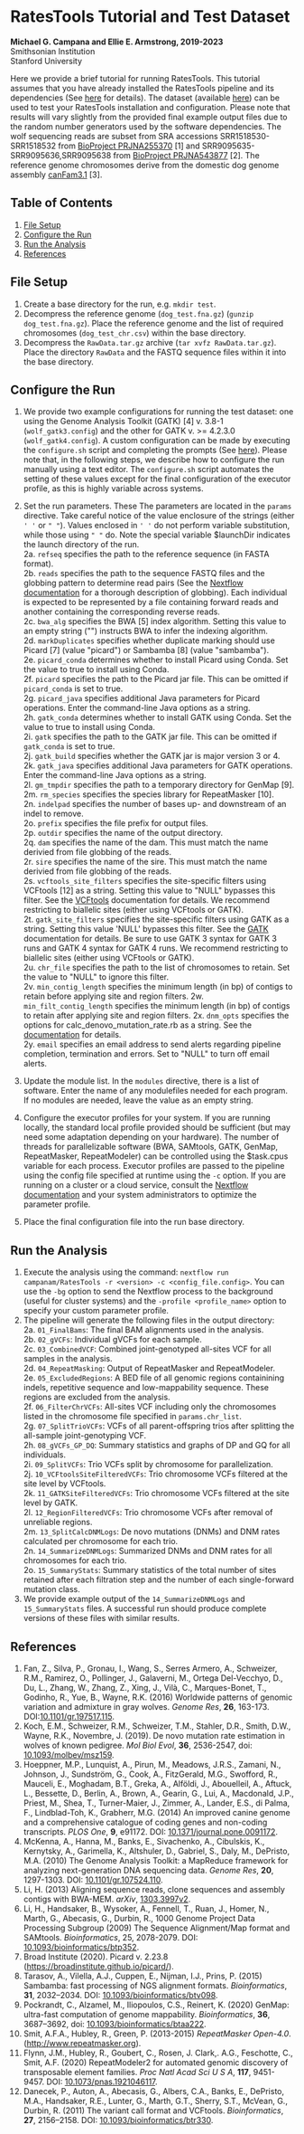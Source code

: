 # RatesTools Tutorial and Test Dataset

__Michael G. Campana and Ellie E. Armstrong, 2019-2023__  
Smithsonian Institution  
Stanford University  

Here we provide a brief tutorial for running RatesTools. This tutorial assumes that you have already installed the RatesTools pipeline and its dependencies (See [here](https://github.com/campanam/RatesTools#installation-and-configuration) for details). The dataset (available [here](https://dx.doi.org/10.25573/data.20250288)) can be used to test your RatesTools installation and configuration. Please note that results will vary slightly from the provided final example output files due to the random number generators used by the software dependencies. The wolf sequencing reads are subset from SRA accessions SRR1518530-SRR1518532 from [BioProject PRJNA255370](https://www.ncbi.nlm.nih.gov/bioproject/PRJNA255370) [1] and SRR9095635-SRR9095636,SRR9095638 from [BioProject PRJNA543877](https://www.ncbi.nlm.nih.gov/bioproject/PRJNA543877/) [2]. The reference genome chromosomes derive from the domestic dog genome assembly [canFam3.1](https://www.ncbi.nlm.nih.gov/assembly/GCF_000002285.3/) [3].  

## Table of Contents  
1. [File Setup](#file-setup)  
2. [Configure the Run](#configure-the-run)  
3. [Run the Analysis](#run-the-analysis)  
4. [References](#references)  

## File Setup  
1. Create a base directory for the run, e.g. `mkdir test`.  
2. Decompress the reference genome (`dog_test.fna.gz`) (`gunzip dog_test.fna.gz`). Place the reference genome and the list of required chromosomes (`dog_test_chr.csv`) within the base directory.  
3. Decompress the `RawData.tar.gz` archive (`tar xvfz RawData.tar.gz`). Place the directory `RawData` and the FASTQ sequence files within it into the base directory.  

## Configure the Run  
1. We provide two example configurations for running the test dataset: one using the Genome Analysis Toolkit (GATK) [4] v. 3.8-1 (`wolf_gatk3.config`) and the other for GATK v. >= 4.2.3.0 (`wolf_gatk4.config`). A custom configuration can be made by executing the `configure.sh` script and completing the prompts (See [here](https://github.com/campanam/RatesTools/blob/main/README.md#configure-the-pipeline)). Please note that, in the following steps, we describe how to configure the run manually using a text editor. The `configure.sh` script automates the setting of these values except for the final configuration of the executor profile, as this is highly variable across systems.  
2. Set the run parameters. These The parameters are located in the `params` directive. Take careful notice of the value enclosure of the strings (either `' '` or `" "`). Values enclosed in `' '` do not perform variable substitution, while those using `" "` do. Note the special variable $launchDir indicates the launch directory of the run.  
2a. `refseq` specifies the path to the reference sequence (in FASTA format).  
2b. `reads` specifies the path to the sequence FASTQ files and the globbing pattern to determine read pairs (See the [Nextflow documentation](https://www.nextflow.io/docs/latest/channel.html#fromfilepairs) for a thorough description of globbing). Each individual is expected to be represented by a file containing forward reads and another containing the corresponding reverse reads.  
2c. `bwa_alg` specifies the BWA [5] index algorithm. Setting this value to an empty string ("") instructs BWA to infer the indexing algorithm.  
2d. `markDuplicates` specifies whether duplicate marking should use Picard [7] (value "picard") or Sambamba [8] (value "sambamba").  
2e. `picard_conda` determines whether to install Picard using Conda. Set the value to true to install using Conda.  
2f. `picard` specifies the path to the Picard jar file. This can be omitted if `picard_conda` is set to true.  
2g. `picard_java` specifies additional Java parameters for Picard operations. Enter the command-line Java options as a string.  
2h. `gatk_conda` determines whether to install GATK using Conda. Set the value to true to install using Conda.  
2i. `gatk` specifies the path to the GATK jar file. This can be omitted if `gatk_conda` is set to true.  
2j. `gatk_build` specifies whether the GATK jar is major version 3 or 4.  
2k. `gatk_java` specifies additional Java parameters for GATK operations. Enter the command-line Java options as a string.  
2l. `gm_tmpdir` specifies the path to a temporary directory for GenMap [9].  
2m. `rm_species` specifies the species library for RepeatMasker [10].  
2n. `indelpad` specifies the number of bases up- and downstream of an indel to remove.  
2o. `prefix` specifies the file prefix for output files.  
2p. `outdir` specifies the name of the output directory.  
2q. `dam` specifies the name of the dam. This must match the name derivied from file globbing of the reads.  
2r. `sire` specifies the name of the sire. This must match the name derivied from file globbing of the reads.  
2s. `vcftools_site_filters` specifies the site-specific filters using VCFtools [12] as a string. Setting this value to "NULL" bypasses this filter. See the [VCFtools](https://vcftools.github.io/) documentation for details. We recommend restricting to biallelic sites (either using VCFtools or GATK).  
2t. `gatk_site_filters` specifies the site-specific filters using GATK as a string. Setting this value 'NULL' bypasses this filter. See the [GATK](https://gatk.broadinstitute.org/) documentation for details. Be sure to use GATK 3 syntax for GATK 3 runs and GATK 4 syntax for GATK 4 runs. We recommend restricting to biallelic sites (either using VCFtools or GATK).  
2u. `chr_file` specifies the path to the list of chromosomes to retain. Set the value to "NULL" to ignore this filter.  
2v. `min_contig_length` specifies the minimum length (in bp) of contigs to retain before applying site and region filters.
2w. `min_filt_contig_length` specifies the minimum length (in bp) of contigs to retain after applying site and region filters.
2x. `dnm_opts` specifies the options for calc_denovo_mutation_rate.rb as a string. See the [documentation](ruby_r_scripts.md#calc_denovo_mutation_raterb) for details.  
2y. `email` specifies an email address to send alerts regarding pipeline completion, termination and errors. Set to "NULL" to turn off email alerts.  

3. Update the module list. In the `modules` directive, there is a list of software. Enter the name of any modulefiles needed for each program. If no modules are needed, leave the value as an empty string.  

4. Configure the executor profiles for your system. If you are running locally, the standard local profile provided should be sufficient (but may need some adaptation depending on your hardware). The number of threads for parallelizable software (BWA, SAMtools, GATK, GenMap, RepeatMasker, RepeatModeler) can be controlled using the $task.cpus variable for each process. Executor profiles are passed to the pipeline using the config file specified at runtime using the `-c` option. If you are running on a cluster or a cloud service, consult the [Nextflow documentation](https://www.nextflow.io/docs/latest/config.html) and your system administrators to optimize the parameter profile.  

5. Place the final configuration file into the run base directory.  

## Run the Analysis  
1. Execute the analysis using the command: `nextflow run campanam/RatesTools -r <version> -c <config_file.config>`. You can use the `-bg` option to send the Nextflow process to the background (useful for cluster systems) and the `-profile <profile_name>` option to specify your custom parameter profile.  
2. The pipeline will generate the following files in the output directory:  
2a. `01_FinalBams`: The final BAM alignments used in the analysis.  
2b. `02_gVCFs`: Individual gVCFs for each sample.  
2c. `03_CombinedVCF`: Combined joint-genotyped all-sites VCF for all samples in the analysis.  
2d. `04_RepeatMasking`: Output of RepeatMasker and RepeatModeler.  
2e. `05_ExcludedRegions`: A BED file of all genomic regions containining indels, repetitive sequence and low-mappability sequence. These regions are excluded from the analysis.  
2f. `06_FilterChrVCFs`: All-sites VCF including only the chromosomes listed in the chromosome file specified in `params.chr_list`.  
2g. `07_SplitTrioVCFs`: VCFs of all parent-offspring trios after splitting the all-sample joint-genotyping VCF.  
2h. `08_gVCFs_GP_DQ`: Summary statistics and graphs of DP and GQ for all individuals.  
2i. `09_SplitVCFs`: Trio VCFs split by chromosome for parallelization.  
2j. `10_VCFtoolsSiteFilteredVCFs`: Trio chromosome VCFs filtered at the site level by VCFtools.  
2k. `11_GATKSiteFilteredVCFs`: Trio chromosome VCFs filtered at the site level by GATK.  
2l. `12_RegionFilteredVCFs`: Trio chromosome VCFs after removal of unreliable regions.  
2m. `13_SplitCalcDNMLogs`: De novo mutations (DNMs) and DNM rates calculated per chromosome for each trio.  
2n. `14_SummarizeDNMLogs`: Summarized DNMs and DNM rates for all chromosomes for each trio.  
2o. `15_SummaryStats`: Summary statistics of the total number of sites retained after each filtration step and the number of each single-forward mutation class.  
3. We provide example output of the `14_SummarizeDNMLogs` and `15_SummaryStats` files. A successful run should produce complete versions of these files with similar results.  

## References  
1. Fan, Z., Silva, P., Gronau, I., Wang, S., Serres Armero, A., Schweizer, R.M., Ramirez, O., Pollinger, J., Galaverni, M., Ortega Del-Vecchyo, D., Du, L., Zhang, W., Zhang, Z., Xing, J., Vilà, C., Marques-Bonet, T., Godinho, R., Yue, B., Wayne, R.K. (2016) Worldwide patterns of genomic variation and admixture in gray wolves. *Genome Res*, __26__, 163-173. DOI:[10.1101/gr.197517.115](https://genome.cshlp.org/content/26/2/163.short).  
2. Koch, E.M., Schweizer, R.M., Schweizer, T.M., Stahler, D.R., Smith, D.W., Wayne, R.K., Novembre, J. (2019). De novo mutation rate estimation in wolves of known pedigree. *Mol Biol Evol*, __36__, 2536-2547, doi: [10.1093/molbev/msz159](https://academic.oup.com/mbe/article/36/11/2536/5531468?login=true).  
3. Hoeppner, M.P., Lunquist, A., Pirun, M., Meadows, J.R.S., Zamani, N., Johnson, J., Sundström, G., Cook, A., FitzGerald, M.G., Swofford, R., Mauceli, E., Moghadam, B.T., Greka, A., Alföldi, J., Abouelleil, A., Aftuck, L., Bessette, D., Berlin, A., Brown, A., Gearin, G., Lui, A., Macdonald, J.P., Priest, M., Shea, T., Turner-Maier, J., Zimmer, A., Lander, E.S., di Palma, F., Lindblad-Toh, K., Grabherr, M.G. (2014) An improved canine genome and a comprehensive catalogue of coding genes and non-coding transcripts. *PLOS One*, __9__, e91172. DOI: [10.1371/journal.pone.0091172](https://doi.org/10.1371/journal.pone.0091172).  
4.  McKenna, A., Hanna, M., Banks, E., Sivachenko, A., Cibulskis, K., Kernytsky, A., Garimella, K., Altshuler, D., Gabriel, S., Daly, M., DePristo, M.A. (2010) The Genome Analysis Toolkit: a MapReduce framework for analyzing next-generation DNA sequencing data. *Genome Res*, __20__, 1297-1303. DOI: [10.1101/gr.107524.110](https://genome.cshlp.org/content/20/9/1297.abstract).  
5.  Li, H. (2013) Aligning sequence reads, clone sequences and assembly contigs with BWA-MEM. *arXiv*, [1303.3997v2](https://arxiv.org/abs/1303.3997).  
6.  Li, H., Handsaker, B., Wysoker, A., Fennell, T., Ruan, J., Homer, N., Marth, G., Abecasis, G., Durbin, R., 1000 Genome Project Data Processing Subgroup (2009) The Sequence Alignment/Map format and SAMtools. *Bioinformatics*, 25, 2078-2079. DOI: [10.1093/bioinformatics/btp352](https://academic.oup.com/bioinformatics/article/25/16/2078/204688).  
7.  Broad Institute (2020). Picard v. 2.23.8 (https://broadinstitute.github.io/picard/).  
8. Tarasov, A., Vilella, A.J., Cuppen, E., Nijman, I.J., Prins, P. (2015) Sambamba: fast processing of NGS alignment formats. *Bioinformatics*, __31__, 2032–2034. DOI: [10.1093/bioinformatics/btv098](https://academic.oup.com/bioinformatics/article/31/12/2032/214758).  
9. Pockrandt, C., Alzamel, M., Iliopoulos, C.S., Reinert, K. (2020) GenMap: ultra-fast computation of genome mappability. *Bioinformatics*, __36__, 3687–3692, doi: [10.1093/bioinformatics/btaa222](https://academic.oup.com/bioinformatics/article/36/12/3687/5815974).  
10. Smit, A.F.A., Hubley, R., Green, P. (2013-2015) *RepeatMasker Open-4.0*. (http://www.repeatmasker.org).  
11. Flynn, J.M., Hubley, R., Goubert, C., Rosen, J. Clark,. A.G., Feschotte, C., Smit, A.F. (2020) RepeatModeler2 for automated genomic discovery of transposable element families. *Proc Natl Acad Sci U S A*, __117__, 9451-9457. DOI: [10.1073/pnas.1921046117](https://www.pnas.org/content/117/17/9451.short).  
12. Danecek, P., Auton, A., Abecasis, G., Albers, C.A., Banks, E., DePristo, M.A., Handsaker, R.E., Lunter, G., Marth, G.T., Sherry, S.T., McVean, G., Durbin, R. (2011) The variant call format and VCFtools. *Bioinformatics*, __27__, 2156–2158. DOI: [10.1093/bioinformatics/btr330](https://academic.oup.com/bioinformatics/article/27/15/2156/402296).  
